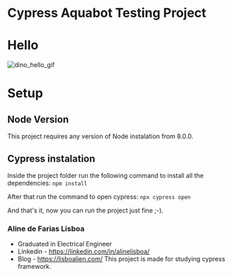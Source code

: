 # Cypress Aquabot Testing Project
# Hello
![dino_hello_gif](https://www.google.com/url?sa=i&url=https%3A%2F%2Fgiphy.com%2Fexplore%2Fcute-hello&psig=AOvVaw3Pg8gINq16xUbmQ744i4kZ&ust=1641948020780000&source=images&cd=vfe&ved=0CAsQjRxqFwoTCJCBz5u7qPUCFQAAAAAdAAAAABAJ)

# Setup

## Node Version
This project requires any version of Node instalation from 8.0.0.

## Cypress instalation
Inside the project folder run the following command to install all the dependencies:
``npm install``

After that run the command to open cypress:
``npx cypress open``

And that's it, now you can run the project just fine ;-).

### Aline de Farias Lisboa
* Graduated in Electrical Engineer
* Linkedin - https://linkedin.com/in/alinelisboa/
* Blog - https://lisboalien.com/ 
This project is made for studying cypress framework.
